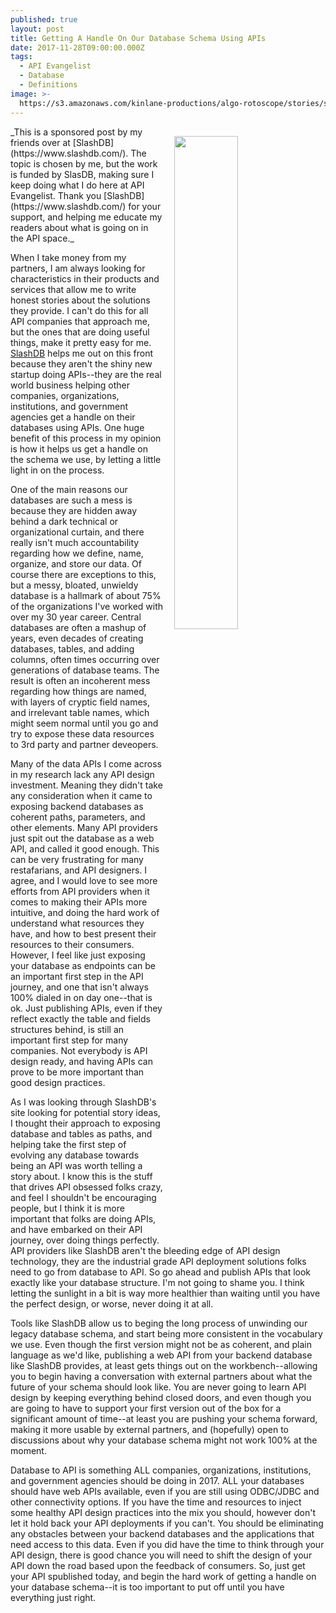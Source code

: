 ```yaml
---
published: true
layout: post
title: Getting A Handle On Our Database Schema Using APIs
date: 2017-11-28T09:00:00.000Z
tags:
  - API Evangelist
  - Database
  - Definitions
image: >-
  https://s3.amazonaws.com/kinlane-productions/algo-rotoscope/stories/server-cloud1_internet_numbers.jpg
---
```

<p><img src="https://s3.amazonaws.com/kinlane-productions/algo-rotoscope/stories/server-cloud1_internet_numbers.jpg" align="right" width="45%" style="padding: 15px;" /></p>
_This is a sponsored post by my friends over at [SlashDB](https://www.slashdb.com/). The topic is chosen by me, but the work is funded by SlasDB, making sure I keep doing what I do here at API Evangelist. Thank you [SlashDB](https://www.slashdb.com/) for your support, and helping me educate my readers about what is going on in the API space._

When I take money from my partners, I am always looking for characteristics in their products and services that allow me to write honest stories about the solutions they provide. I can't do this for all API companies that approach me, but the ones that are doing useful things, make it pretty easy for me. [SlashDB](https://www.slashdb.com/) helps me out on this front because they aren't the shiny new startup doing APIs--they are the real world business helping other companies, organizations, institutions, and government agencies get a handle on their databases using APIs. One huge benefit of this process in my opinion is how it helps us get a handle on the schema we use, by letting a little light in on the process.

One of the main reasons our databases are such a mess is because they are hidden away behind a dark technical or organizational curtain, and there really isn't much accountability regarding how we define, name, organize, and store our data. Of course there are exceptions to this, but a messy, bloated, unwieldy database is a hallmark of about 75% of the organizations I've worked with over my 30 year career. Central databases are often a mashup of years, even decades of creating databases, tables, and adding columns, often times occurring over generations of database teams. The result is often an incoherent mess regarding how things are named, with layers of cryptic field names, and irrelevant table names, which might seem normal until you go and try to expose these data resources to 3rd party and partner deveopers.

Many of the data APIs I come across in my research lack any API design investment. Meaning they didn't take any consideration when it came to exposing backend databases as coherent paths, parameters, and other elements. Many API providers just spit out the database as a web API, and called it good enough. This can be very frustrating for many restafarians, and API designers. I agree, and I would love to see more efforts from API providers when it comes to making their APIs more intuitive, and doing the hard work of understand what resources they have, and how to best present their resources to their consumers. However, I feel like just exposing your database as endpoints can be an important first step in the API journey, and one that isn't always 100% dialed in on day one--that is ok. Just publishing APIs, even if they reflect exactly the table and fields structures behind, is still an important first step for many companies. Not everybody is API design ready, and having APIs can prove to be more important than good design practices.

As I was looking through SlashDB's site looking for potential story ideas, I thought their approach to exposing database and tables as paths, and helping take the first step of evolving any database towards being an API was worth telling a story about. I know this is the stuff that drives API obsessed folks crazy, and feel I shouldn't be encouraging people, but I think it is more important that folks are doing APIs, and have embarked on their API journey, over doing things perfectly. API providers like SlashDB aren't the bleeding edge of API design technology, they are the industrial grade API deployment solutions folks need to go from database to API. So go ahead and publish APIs that look exactly like your database structure. I'm not going to shame you. I think letting the sunlight in a bit is way more healthier than waiting until you have the perfect design, or worse, never doing it at all.

Tools like SlashDB allow us to beging the long process of unwinding our legacy database schema, and start being more consistent in the vocabulary we use. Even though the first version might not be as coherent, and plain language as we'd like, publishing a web API from your backend database like SlashDB provides, at least gets things out on the workbench--allowing you to begin having a conversation with external partners about what the future of your schema should look like. You are never going to learn API design by keeping everything behind closed doors, and even though you are going to have to support your first version out of the box for a significant amount of time--at least you are pushing your schema forward, making it more usable by external partners, and (hopefully) open to discussions about why your database schema might not work 100% at the moment.

Database to API is something ALL companies, organizations, institutions, and government agencies should be doing in 2017. ALL your databases should have web APIs available, even if you are still using ODBC/JDBC and other connectivity options. If you have the time and resources to inject some healthy API design practices into the mix you should, however don't let it hold back your API deployments if you can't. You should be eliminating any obstacles between your backend databases and the applications that need access to this data. Even if you did have the time to think through your API design, there is good chance you will need to shift the design of your API down the road based upon the feedback of consumers. So, just get your API spublished today, and begin the hard work of getting a handle on your database schema--it is too important to put off until you have everything just right.